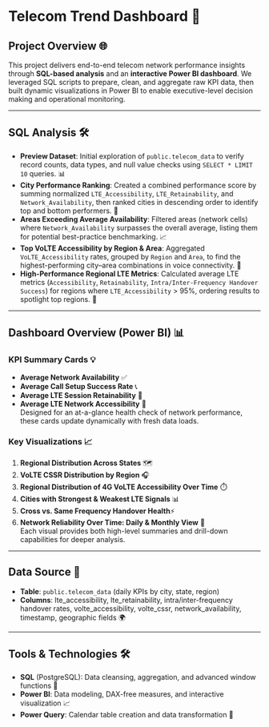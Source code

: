 # Telecom Trend Dashboard 🚀

## Project Overview 🌐
This project delivers end-to-end telecom network performance insights through **SQL-based analysis** and an **interactive Power BI dashboard**. We leveraged SQL scripts to prepare, clean, and aggregate raw KPI data, then built dynamic visualizations in Power BI to enable executive-level decision making and operational monitoring.

---

## SQL Analysis 🛠️
- **Preview Dataset**: Initial exploration of `public.telecom_data` to verify record counts, data types, and null value checks using `SELECT * LIMIT 10` queries. 📊
- **City Performance Ranking**: Created a combined performance score by summing normalized `LTE_Accessibility`, `LTE_Retainability`, and `Network_Availability`, then ranked cities in descending order to identify top and bottom performers. 🏅
- **Areas Exceeding Average Availability**: Filtered areas (network cells) where `Network_Availability` surpasses the overall average, listing them for potential best-practice benchmarking. 📈
- **Top VoLTE Accessibility by Region & Area**: Aggregated `VoLTE_Accessibility` rates, grouped by `Region` and `Area`, to find the highest-performing city–area combinations in voice connectivity. 🎤
- **High-Performance Regional LTE Metrics**: Calculated average LTE metrics (`Accessibility`, `Retainability`, `Intra/Inter-Frequency Handover Success`) for regions where `LTE_Accessibility` > 95%, ordering results to spotlight top regions. 🌟

---

## Dashboard Overview (Power BI) 📊
### KPI Summary Cards 💡
- **Average Network Availability** ✅
- **Average Call Setup Success Rate** 📞
- **Average LTE Session Retainability** 🔄
- **Average LTE Network Accessibility** 📶  
Designed for an at-a-glance health check of network performance, these cards update dynamically with fresh data loads.

### Key Visualizations 📈
1. **Regional Distribution Across States** 🗺️  
2. **VoLTE CSSR Distribution by Region** 🎧  
3. **Regional Distribution of 4G VoLTE Accessibility Over Time** ⏱️  
4. **Cities with Strongest & Weakest LTE Signals** 📊  
5. **Cross vs. Same Frequency Handover Health**⚡️  
6. **Network Reliability Over Time: Daily & Monthly View** 📆  
Each visual provides both high-level summaries and drill-down capabilities for deeper analysis.

---

## Data Source 📂
- **Table**: `public.telecom_data` (daily KPIs by city, state, region)  
- **Columns**: lte_accessibility, lte_retainability, intra/inter-frequency handover rates, volte_accessibility, volte_cssr, network_availability, timestamp, geographic fields 🌍

---

## Tools & Technologies 🛠️
- **SQL** (PostgreSQL): Data cleansing, aggregation, and advanced window functions 🐘
- **Power BI**: Data modeling, DAX-free measures, and interactive visualization 📈
- **Power Query**: Calendar table creation and data transformation 🔄



